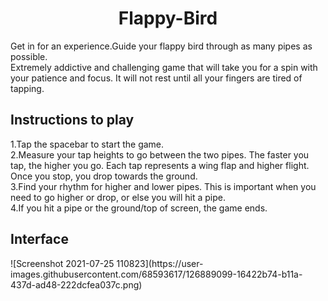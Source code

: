 <h1 align="center">Flappy-Bird</h1>
Get in for an experience.Guide your flappy bird through as many pipes as possible.<br />
Extremely addictive and challenging game that will take you for a spin with your patience and focus. It will not rest until all your fingers are tired of tapping.

<h2>Instructions to play</h2>
1.Tap the spacebar to start the game.<br />
2.Measure your tap heights to go between the two pipes.
The faster you tap, the higher you go. Each tap represents a wing flap and higher flight. Once you stop, you drop towards the ground.<br />
3.Find your rhythm for higher and lower pipes. This is important when you need to go higher or drop, or else you will hit a pipe.<br />
4.If you hit a pipe or the ground/top of screen, the game ends.<br />


<h2>Interface</h2>
![Screenshot 2021-07-25 110823](https://user-images.githubusercontent.com/68593617/126889099-16422b74-b11a-437d-ad48-222dcfea037c.png)
